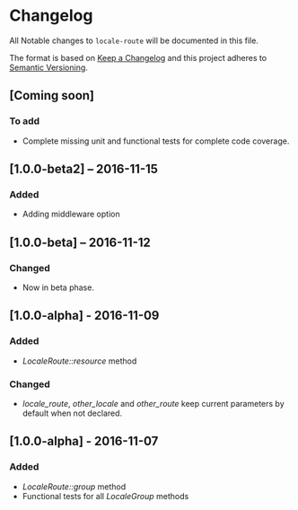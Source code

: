 # Changelog

All Notable changes to `locale-route` will be documented in this file.

The format is based on [Keep a Changelog](http://keepachangelog.com/) 
and this project adheres to [Semantic Versioning](http://semver.org/).

## [Coming soon]
### To add
- Complete missing unit and functional tests for complete code coverage.

## [1.0.0-beta2] – 2016-11-15
### Added

- Adding middleware option

## [1.0.0-beta] – 2016-11-12
### Changed

- Now in beta phase.

## [1.0.0-alpha] - 2016-11-09
### Added
- *LocaleRoute::resource* method

### Changed
- *locale_route*, *other_locale* and *other_route* keep current parameters by default when not declared.

## [1.0.0-alpha] - 2016-11-07
### Added
- *LocaleRoute::group* method
- Functional tests for all *LocaleGroup* methods


